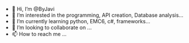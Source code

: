 - 👋 Hi, I’m @ByJavi
- 👀 I’m interested in the programming, API creation, Database analysis...
- 🌱 I’m currently learning python, EMC6, c#, frameworks...
- 💞️ I’m looking to collaborate on ...
- 📫 How to reach me ...

<!---
ByJavi/ByJavi is a ✨ special ✨ repository because its `README.md` (this file) appears on your GitHub profile.
You can click the Preview link to take a look at your changes.
--->
